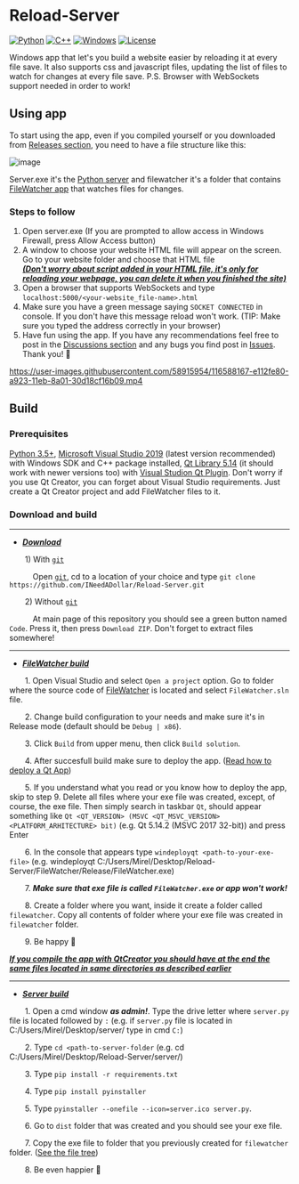 # Reload-Server
[![Python](https://img.shields.io/badge/language-python-%23fff800?style=plastic&logo=appveyor)](https://en.wikipedia.org/wiki/Python_(programming_language))
[![C++](https://img.shields.io/badge/language-C%2B%2B-%23f34b7d.svg?style=plastic)](https://en.wikipedia.org/wiki/C%2B%2B)
[![Windows](https://img.shields.io/badge/platform-Windows-0078d7.svg?style=plastic)](https://en.wikipedia.org/wiki/Microsoft_Windows)
[![License](https://img.shields.io/github/github/license/INeedADollar/Reload-Server?style=plastic)](LICENSE)

Windows app that let's you build a website easier by reloading it at every file save. It also supports css and javascript files, updating the list of files to watch for changes at every file save. P.S. Browser with WebSockets support needed in order to work!

## Using app

To start using the app, even if you compiled yourself or you downloaded from [Releases section](https://github.com/INeedADollar/Reload-Server/releases), you need to have a file structure like this:

![image](https://user-images.githubusercontent.com/58915954/116579595-339bed00-a91b-11eb-944b-faaa45dc2f58.png)

Server.exe it's the [Python server](src/server/server.py) and filewatcher it's a folder that contains [FileWatcher app](src/filewatcher) that watches files for changes. 

### Steps to follow
1. Open server.exe (If you are prompted to allow access in Windows Firewall, press Allow Access button) 
2. A window to choose your website HTML file will appear on the screen. Go to your website folder and choose that HTML file 
<br><ins>***(Don't worry about script added in your HTML file, it's only for reloading your webpage, you can delete it when you finished the site)***</ins>
4. Open a browser that supports WebSockets and type `localhost:5000/<your-website_file-name>.html`
5. Make sure you have a green message saying `SOCKET CONNECTED` in console. If you don't have this message reload won't work. (TIP: Make sure you typed the address correctly in your browser)
6. Have fun using the app. If you have any recommendations feel free to post in the [Discussions section](https://github.com/INeedADollar/Reload-Server/discussions) and any bugs you find post in [Issues](https://github.com/INeedADollar/Reload-Server/issues). Thank you! 🤗


https://user-images.githubusercontent.com/58915954/116588167-e112fe80-a923-11eb-8a01-30d18cf16b09.mp4


## Build

### Prerequisites
[Python 3.5+](https://www.python.org/downloads/), [Microsoft Visual Studio 2019](https://visualstudio.microsoft.com/) (latest version recommended) with Windows SDK and C++ package installed, [Qt Library 5.14](https://www.qt.io/download) (it should work with newer versions too) with [Visual Studion Qt Plugin](https://marketplace.visualstudio.com/items?itemName=TheQtCompany.QtVisualStudioTools-19123).
Don't worry if you use Qt Creator, you can forget about Visual Studio requirements. Just create a Qt Creator project and add FileWatcher files to it.
  
### Download and build

---
* <ins>***Download***</ins>

&emsp;&emsp;1) With [`git`](https://git-scm.com/)

&emsp;&emsp;&emsp;Open [`git`](https://git-scm.com/), cd to a location of your choice and type `git clone https://github.com/INeedADollar/Reload-Server.git`

&emsp;&emsp;2) Without [`git`](https://git-scm.com/)

&emsp;&emsp;&emsp;At main page of this repository you should see a green button named `Code`. Press it, then press `Download ZIP`. Don't forget to extract files somewhere!

---
* <ins>***FileWatcher build***</ins>

&emsp;&emsp;1. Open Visual Studio and select `Open a project` option. Go to folder where the source code of [FileWatcher](src/filewatcher) is located and select `FileWatcher.sln` file.

&emsp;&emsp;2. Change build configuration to your needs and make sure it's in Release mode (default should be `Debug | x86`).

&emsp;&emsp;3. Click `Build` from upper menu, then click `Build solution`.

&emsp;&emsp;4. After succesfull build make sure to deploy the app. ([Read how to deploy a Qt App](https://doc.qt.io/qt-5/windows-deployment.html))

&emsp;&emsp;5. If you understand what you read or you know how to deploy the app, skip to step 9. Delete all files where your exe file was created, except, of course, the exe file. Then simply search in taskbar `Qt`, should appear something like `Qt <QT_VERSION> (MSVC <QT_MSVC_VERSION> <PLATFORM_ARHITECTURE> bit)` (e.g. Qt 5.14.2 (MSVC 2017 32-bit)) and press Enter

&emsp;&emsp;6. In the console that appears type `windeployqt <path-to-your-exe-file>` (e.g. windeployqt C:/Users/Mirel/Desktop/Reload-Server/FileWatcher/Release/FileWatcher.exe)

&emsp;&emsp;7. ***Make sure that exe file is called `FileWatcher.exe` or app won't work!***

&emsp;&emsp;8. Create a folder where you want, inside it create a folder called `filewatcher`. Copy all contents of folder where your exe file was created in `filewatcher` folder.

&emsp;&emsp;9. Be happy 🤠

<ins>***If you compile the app with QtCreator you should have at the end the same files located in same directories as described earlier***</ins>

---
* <ins>***Server build***</ins>

&emsp;&emsp;1. Open a cmd window ***as admin!***. Type the drive letter where `server.py` file is located followed by `:` (e.g. if `server.py` file is located in C:/Users/Mirel/Desktop/server/ type in cmd `C:`)

&emsp;&emsp;2. Type `cd <path-to-server-folder` (e.g. cd C:/Users/Mirel/Desktop/Reload-Server/server/)

&emsp;&emsp;3. Type `pip install -r requirements.txt`

&emsp;&emsp;4. Type `pip install pyinstaller`

&emsp;&emsp;5. Type `pyinstaller --onefile --icon=server.ico server.py`. 

&emsp;&emsp;6. Go to `dist` folder that was created and you should see your exe file.

&emsp;&emsp;7. Copy the exe file to folder that you previously created for `filewatcher` folder. ([See the file tree](https://github.com/INeedADollar/Reload-Server#using-app))

&emsp;&emsp;8. Be even happier 🤠
